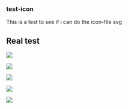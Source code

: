 ### test-icon

This is a test to see if i can do the icon-file svg

## Real test

<img src ="https://img.shields.io/badge/Python-FECC00?style=for-the-badge&logo=Python"></img>

<img src ="https://img.shields.io/badge/Php-CC0000?style=for-the-badge&logo=Php"></img>

<img src ="https://img.shields.io/badge/Larabel-CC0000?style=for-the-badge&logo=Laravel"></img>

<img src ="https://img.shields.io/badge/C#-CC0000?style=for-the-badge&logo=C#"></img>

<img src ="https://img.shields.io/badge/Java-CC0000?style=for-the-badge&logo=java&logo-color=EE4C2C"></img>
